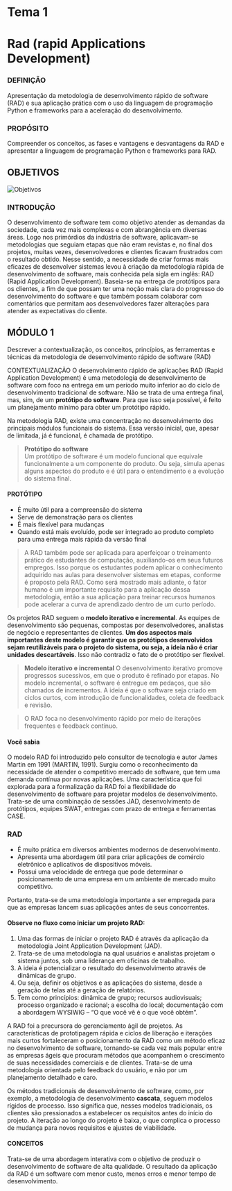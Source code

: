 # Tema 1
# Rad (rapid Applications Development)

### DEFINIÇÃO
Apresentação da metodologia de desenvolvimento rápido de software (RAD) e sua aplicação prática com o uso da linguagem de programação Python e frameworks para a aceleração do desenvolvimento.

### PROPÓSITO
Compreender os conceitos, as fases e vantagens e desvantagens da RAD e apresentar a linguagem de programação Python e frameworks para RAD.

## OBJETIVOS
![Objetivos](https://user-images.githubusercontent.com/60019853/226642407-a220f0bb-350c-4419-b7a0-ac3ba384b30d.PNG)

### INTRODUÇÃO
O desenvolvimento de software tem como objetivo atender as demandas da sociedade, cada vez mais complexas e com abrangência em diversas áreas. Logo nos primórdios da indústria de software, aplicavam-se metodologias que seguiam etapas que não eram revistas e, no final dos projetos, muitas vezes, desenvolvedores e clientes ficavam frustrados com o resultado obtido. Nesse sentido, a necessidade de criar formas mais eficazes de desenvolver sistemas levou à criação da metodologia rápida de desenvolvimento de software, mais conhecida pela sigla em inglês: RAD (Rapid Application Development). Baseia-se na entrega de protótipos para os clientes, a fim de que possam ter uma noção mais clara do progresso do desenvolvimento do software e que também possam colaborar com comentários que permitam aos desenvolvedores fazer alterações para atender as expectativas do cliente.


## MÓDULO 1
Descrever a contextualização, os conceitos, princípios, as ferramentas e técnicas da metodologia de desenvolvimento rápido de software (RAD)

CONTEXTUALIZAÇÃO
O desenvolvimento rápido de aplicações RAD (Rapid Application Development) é uma metodologia de desenvolvimento de software com foco na entrega em um período muito inferior ao do ciclo de desenvolvimento tradicional de software. Não se trata de uma entrega final, mas, sim, de um **protótipo do software**. Para que isso seja possível, é feito um planejamento mínimo para obter um protótipo rápido.

Na metodologia RAD, existe uma concentração no desenvolvimento dos principais módulos funcionais do sistema. Essa versão inicial, que, apesar de limitada, já é funcional, é chamada de protótipo.

> **Protótipo do software**  
Um protótipo de software é um modelo funcional que equivale funcionalmente a um componente do produto. Ou seja, simula apenas alguns aspectos do produto e é útil para o entendimento e a evolução do sistema final.


#### PROTÓTIPO
* É muito útil para a compreensão do sistema
* Serve de demonstração para os clientes
* É mais flexível para mudanças
* Quando está mais evoluído, pode ser integrado ao produto completo para uma entrega mais rápida da versão final

> A RAD também pode ser aplicada para aperfeiçoar o treinamento prático de estudantes de computação, auxiliando-os em seus futuros empregos. Isso porque os estudantes podem aplicar o conhecimento adquirido nas aulas para desenvolver sistemas em etapas, conforme é proposto pela RAD. Como será mostrado mais adiante, o fator humano é um importante requisito para a aplicação dessa metodologia, então a sua aplicação para treinar recursos humanos pode acelerar a curva de aprendizado dentro de um curto período.

Os projetos RAD seguem o **modelo iterativo e incremental**. As equipes de desenvolvimento são pequenas, compostas por desenvolvedores, analistas de negócio e representantes de clientes. **Um dos aspectos mais importantes deste modelo é garantir que os protótipos desenvolvidos sejam reutilizáveis para o projeto do sistema, ou seja, a ideia não é criar unidades descartáveis**. Isso não contradiz o fato de o protótipo ser flexível.

> **Modelo iterativo e incremental**
O desenvolvimento iterativo promove progressos sucessivos, em que o produto é refinado por etapas. No modelo incremental, o software é entregue em pedaços, que são chamados de incrementos. A ideia é que o software seja criado em ciclos curtos, com introdução de funcionalidades, coleta de feedback e revisão.


> O RAD foca no desenvolvimento rápido por meio de iterações frequentes e feedback contínuo.

#### Você sabia
O modelo RAD foi introduzido pelo consultor de tecnologia e autor James Martin em 1991 (MARTIN, 1991). Surgiu como o reconhecimento da necessidade de atender o competitivo mercado de software, que tem uma demanda contínua por novas aplicações. Uma característica que foi explorada para a formalização da RAD foi a flexibilidade do desenvolvimento de software para projetar modelos de desenvolvimento. Trata-se de uma combinação de sessões JAD, desenvolvimento de protótipos, equipes SWAT, entregas com prazo de entrega e ferramentas CASE.

### RAD
* É muito prática em diversos ambientes modernos de desenvolvimento.
* Apresenta uma abordagem útil para criar aplicações de comércio eletrônico e aplicativos de dispositivos móveis.
* Possui uma velocidade de entrega que pode determinar o posicionamento de uma empresa em um ambiente de mercado muito competitivo.


Portanto, trata-se de uma metodologia importante a ser empregada para que as empresas lancem suas aplicações antes de seus concorrentes.

#### Observe no fluxo como iniciar um projeto RAD:

1. Uma das formas de iniciar o projeto RAD é através da aplicação da metodologia Joint Application Development (JAD).
2. Trata-se de uma metodologia na qual usuários e analistas projetam o sistema juntos, sob uma liderança em oficinas de trabalho.
3. A ideia é potencializar o resultado do desenvolvimento através de dinâmicas de grupo.
4. Ou seja, definir os objetivos e as aplicações do sistema, desde a geração de telas até a geração de relatórios.
5. Tem como princípios: dinâmica de grupo; recursos audiovisuais; processo organizado e racional; a escolha do local; documentação com a abordagem WYSIWIG – “O que você vê é o que você obtém”.

A RAD foi a precursora do gerenciamento ágil de projetos. As características de prototipagem rápida e ciclos de liberação e iterações mais curtos fortaleceram o posicionamento da RAD como um método eficaz no desenvolvimento de software, tornando-se cada vez mais popular entre as empresas ágeis que procuram métodos que acompanhem o crescimento de suas necessidades comerciais e de clientes. Trata-se de uma metodologia orientada pelo feedback do usuário, e não por um planejamento detalhado e caro.

Os métodos tradicionais de desenvolvimento de software, como, por exemplo, a metodologia de desenvolvimento **cascata**, seguem modelos rígidos de processo. Isso significa que, nesses modelos tradicionais, os clientes são pressionados a estabelecer os requisitos antes do início do projeto. A iteração ao longo do projeto é baixa, o que complica o processo de mudança para novos requisitos e ajustes de viabilidade.

#### CONCEITOS
Trata-se de uma abordagem interativa com o objetivo de produzir o desenvolvimento de software de alta qualidade. O resultado da aplicação da RAD é um software com menor custo, menos erros e menor tempo de desenvolvimento.
